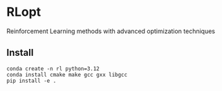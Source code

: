 # RLopt
Reinforcement Learning methods with advanced optimization techniques

## Install

```
conda create -n rl python=3.12
conda install cmake make gcc gxx libgcc
pip install -e .
```

